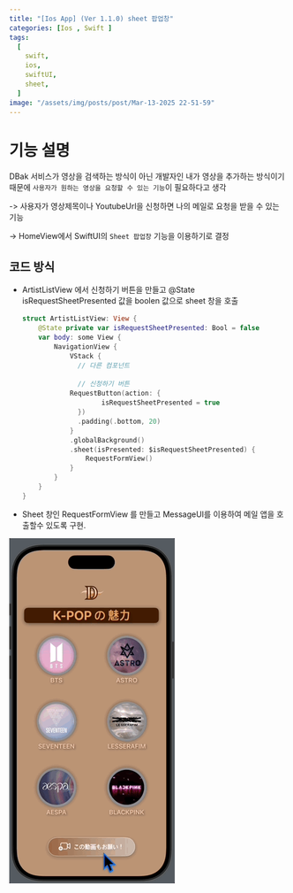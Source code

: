 ```yaml
---
title: "[Ios App] (Ver 1.1.0) sheet 팝업창"
categories: [Ios , Swift ]
tags:
  [
    swift,
    ios,
    swiftUI,
    sheet,
  ] 
image: "/assets/img/posts/post/Mar-13-2025 22-51-59"
---
```


# 기능 설명
DBak 서비스가 영상을 검색하는 방식이 아닌 개발자인 내가 영상을 추가하는 방식이기 때문에 `사용자가 원하는 영상을 요청할 수 있는 기능`이 필요하다고 생각

-> 사용자가 영상제목이나 YoutubeUrl을 신청하면 나의 메일로 요청을 받을 수 있는 기능

-> HomeView에서 SwiftUI의 `Sheet 팝업창` 기능을 이용하기로 결정

## 코드 방식
- ArtistListView 에서 신청하기 버튼을 만들고 @State isRequestSheetPresented 값을 boolen 값으로 sheet 창을 호출
  ```swift
  struct ArtistListView: View {
      @State private var isRequestSheetPresented: Bool = false
      var body: some View {
          NavigationView {
              VStack {
                // 다른 컴포넌트
                
                // 신청하기 버튼
              RequestButton(action: {
                      isRequestSheetPresented = true
                })
                .padding(.bottom, 20)
              }
              .globalBackground()
              .sheet(isPresented: $isRequestSheetPresented) {
                  RequestFormView()
              }
          }
      }
  }
  ```

- Sheet 창인 RequestFormView 를 만들고 MessageUI를 이용하여 메일 앱을 호출할수 있도록 구현.



![](/assets/img/posts/post/Mar-13-2025%2022-31-51.gif)
